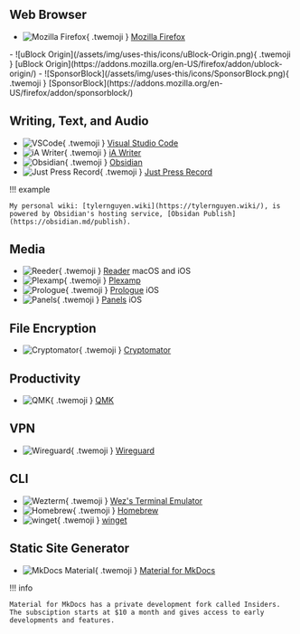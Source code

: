 ## Web Browser

<div class="grid cards" markdown>

- ![Mozilla Firefox](/assets/img/uses-this/icons/Firefox.svg){ .twemoji } [Mozilla Firefox](https://www.mozilla.org/en-US/firefox/new/)

</div>

<div class="grid cards" markdown>
- ![uBlock Origin](/assets/img/uses-this/icons/uBlock-Origin.png){ .twemoji } [uBlock Origin](https://addons.mozilla.org/en-US/firefox/addon/ublock-origin/)
- ![SponsorBlock](/assets/img/uses-this/icons/SponsorBlock.png){ .twemoji } [SponsorBlock](https://addons.mozilla.org/en-US/firefox/addon/sponsorblock/)

</div>

## Writing, Text, and Audio

<div class="grid cards" markdown>

- ![VSCode](/assets/img/uses-this/icons/VSCode.png){ .twemoji } [Visual Studio Code](https://code.visualstudio.com/)
- ![iA Writer](/assets/img/uses-this/icons/iA-Writer.png){ .twemoji } [iA Writer](https://ia.net/writer)
- ![Obsidian](/assets/img/uses-this/icons/Obsidian.png){ .twemoji } [Obsidian](https://obsidian.md/)
- ![Just Press Record](/assets/img/uses-this/icons/Just-Press-Record.png){ .twemoji } [Just Press Record](https://www.openplanetsoftware.com/just-press-record/)

</div>

!!! example

    My personal wiki: [tylernguyen.wiki](https://tylernguyen.wiki/), is powered by Obsidian's hosting service, [Obsidan Publish](https://obsidian.md/publish).

## Media

<div class="grid cards" markdown>

- ![Reeder](/assets/img/uses-this/icons/Reeder.jpg){ .twemoji } [Reader](https://reederapp.com/) macOS and iOS
- ![Plexamp](/assets/img/uses-this/icons/Plexamp.png){ .twemoji } [Plexamp](https://plexamp.com/)
- ![Prologue](/assets/img/uses-this/icons/Prologue.jpg){ .twemoji } [Prologue](https://prologue.audio/) iOS
- ![Panels](/assets/img/uses-this/icons/Panels.png){ .twemoji } [Panels](https://panels.app/) iOS

</div>

## File Encryption

<div class="grid cards" markdown>

- ![Cryptomator](/assets/img/uses-this/icons/Cryptomator.svg){ .twemoji } [Cryptomator](https://cryptomator.org/)

</div>

## Productivity

<div class="grid cards" markdown>

- ![QMK](/assets/img/uses-this/icons/QMK.png){ .twemoji } [QMK](https://docs.qmk.fm/)

</div>

## VPN

<div class="grid cards" markdown>

- ![Wireguard](/assets/img/uses-this/icons/Wireguard.svg){ .twemoji } [Wireguard](https://www.wireguard.com/)

</div>

## CLI

<div class="grid cards" markdown>

- ![Wezterm](/assets/img/uses-this/icons/wezterm.png){ .twemoji } [Wez's Terminal Emulator](https://wezfurlong.org/wezterm/)
- ![Homebrew](/assets/img/uses-this/icons/Homebrew.png){ .twemoji } [Homebrew](https://brew.sh/)
- ![winget](/assets/img/uses-this/icons/winget.png){ .twemoji } [winget](https://github.com/microsoft/winget-cli)

</div>

## Static Site Generator

<div class="grid cards" markdown>

- ![MkDocs Material](/assets/img/uses-this/icons/MkDocs-Material.png){ .twemoji } [Material for MkDocs](https://squidfunk.github.io/mkdocs-material/)

</div>

!!! info

    Material for MkDocs has a private development fork called Insiders. The subsciption starts at $10 a month and gives access to early developments and features.